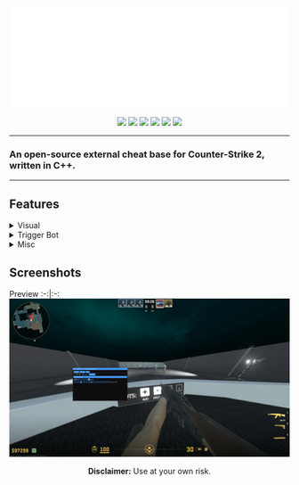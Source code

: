 <p align="center">
  <a href="https://templecheats.xyz">
    <img src="github/images/logo.png">
  </a>
</p> 
<p align="center">
  <img src="https://img.shields.io/badge/C%2B%2B-00599C?style=for-the-badge&logo=c%2B%2B&logoColor=white">
  <img src="https://img.shields.io/badge/Visual_Studio-007ACC?style=for-the-badge&logo=visual%20studio&logoColor=white">
  <img src="https://img.shields.io/badge/Windows-0078D6?style=for-the-badge&logo=windows&logoColor=white">
  <a href="https://discord.gg/j6hTUB5GBx" style="text-decoration: none;">
    <img src="https://img.shields.io/badge/Discord-7289DA?style=for-the-badge&logo=discord&logoColor=white">
  </a>
  <img src="https://img.shields.io/badge/license-MIT-blue?style=for-the-badge&logo=&logoColor=whit">
  <img src="https://img.shields.io/badge/CS2-000000?style=for-the-badge&logo=counter-strike&logoColor=white">
</p>

---
### An open-source external cheat base for Counter-Strike 2, written in C++.
---

## Features
<details>
<summary>Visual</summary>
  
- No Flash
- Fov Changer
</details>

<details>
<summary>Trigger Bot</summary>

- Shot Delay
</details>

<details>
<summary>Misc</summary>
  
- Menu Accent Color Selector
- Rainbow Menu
</details>

## Screenshots
Preview
:-:|:-:
<img src="./github/images/preview.png">

<p align="center"><b>Disclaimer:</b> Use at your own risk.</p>
